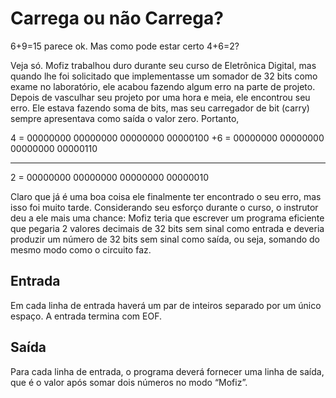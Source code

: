 # Carrega ou não Carrega?

6+9=15 parece ok. Mas como pode estar certo 4+6=2?

Veja só. Mofiz trabalhou duro durante seu curso de Eletrônica Digital, mas quando lhe foi solicitado que implementasse um somador de 32 bits como exame no laboratório, ele acabou fazendo algum erro na parte de projeto. Depois de vasculhar seu projeto por uma hora e meia, ele encontrou seu erro. Ele estava fazendo soma de bits, mas seu carregador de bit (carry) sempre apresentava como saída o valor zero. Portanto,

4 = 00000000 00000000 00000000 00000100
+6 = 00000000 00000000 00000000 00000110

---

2 = 00000000 00000000 00000000 00000010

Claro que já é uma boa coisa ele finalmente ter encontrado o seu erro, mas isso foi muito tarde. Considerando seu esforço durante o curso, o instrutor deu a ele mais uma chance: Mofiz teria que escrever um programa eficiente que pegaria 2 valores decimais de 32 bits sem sinal como entrada e deveria produzir um número de 32 bits sem sinal como saída, ou seja, somando do mesmo modo como o circuito faz.

## Entrada

Em cada linha de entrada haverá um par de inteiros separado por um único espaço. A entrada termina com EOF.

## Saída

Para cada linha de entrada, o programa deverá fornecer uma linha de saída, que é o valor após somar dois números no modo “Mofiz”.
